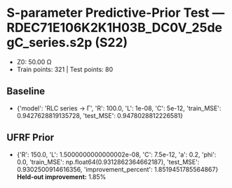 # S-parameter Predictive-Prior Test — RDEC71E106K2K1H03B_DC0V_25degC_series.s2p (S22)
- Z0: 50.00 Ω
- Train points: 321  |  Test points: 80

## Baseline
- {'model': 'RLC series -> Γ', 'R': 100.0, 'L': 1e-08, 'C': 5e-12, 'train_MSE': 0.9427628819135728, 'test_MSE': 0.9478028812226581}

## UFRF Prior
- {'R': 150.0, 'L': 1.5000000000000002e-08, 'C': 7.5e-12, 'a': 0.2, 'phi': 0.0, 'train_MSE': np.float64(0.9312862364662187), 'test_MSE': 0.9302500914616356, 'improvement_percent': 1.8519451785564867}
**Held-out improvement:** 1.85%
